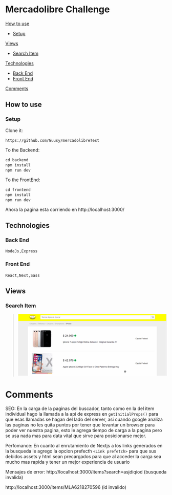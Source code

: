 # Mercadolibre Challenge
[How to use](#how-to-use)
  - [Setup](#setup)

[Views](#views)
  - [Search Item](#search-item)

[Technologies](#technologies)
  - [Back End](#back-end)
  - [Front End](#front-end)

[Comments](#Comments)


## How to use

### Setup

Clone it:

``` git clone
https://github.com/Guusy/mercadolibreTest
```

To the Backend:

```
cd backend
npm install
npm run dev
```

To the FrontEnd:

```
cd frontend
npm install
npm run dev
```
Ahora la pagina esta corriendo en http://localhost:3000/

## Technologies

### Back End
```
NodeJs,Express
```

### Front End
```
React,Next,Sass
```

## Views

### Search Item

> ![01](./readme-files/responsive-search.gif)


# Comments

SEO:
En la carga de la paginas del buscador, tanto como en la del item individual hago la llamada a la api de express en ``` getInitialProps() ```
para que esas llamadas se hagan del lado del server, asi cuando google analiza las paginas no les quita puntos por tener que levantar un browser
para poder ver nuestra pagina, esto le agrega tiempo de carga a la pagina pero se usa nada mas para data vital que sirve para posicionarse mejor.

Perfomance:
En cuanto al enrutamiento de Nextjs a los links generados en la busqueda le agrego la opcion prefecth ```<Link prefetch>``` para que sus debidos assets y html sean precargados
para que al acceder la carga sea mucho mas rapida y tener un mejor experiencia de usuario

Mensajes de error:
http://localhost:3000/items?search=asjdiqiod (busqueda invalida)

http://localhost:3000/items/MLA6218270596 (id invalido)

